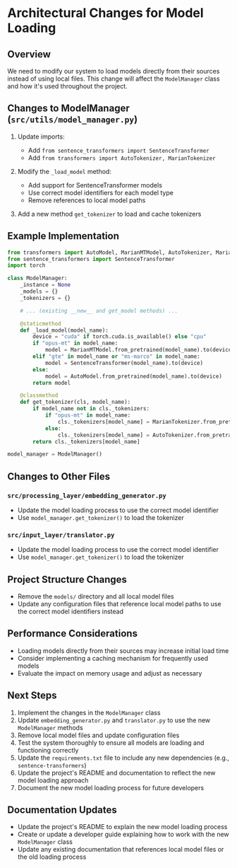 # Architectural Changes for Model Loading

## Overview
We need to modify our system to load models directly from their sources instead of using local files. This change will affect the `ModelManager` class and how it's used throughout the project.

## Changes to ModelManager (`src/utils/model_manager.py`)

1. Update imports:
   - Add `from sentence_transformers import SentenceTransformer`
   - Add `from transformers import AutoTokenizer, MarianTokenizer`

2. Modify the `_load_model` method:
   - Add support for SentenceTransformer models
   - Use correct model identifiers for each model type
   - Remove references to local model paths

3. Add a new method `get_tokenizer` to load and cache tokenizers

## Example Implementation

```python
from transformers import AutoModel, MarianMTModel, AutoTokenizer, MarianTokenizer
from sentence_transformers import SentenceTransformer
import torch

class ModelManager:
    _instance = None
    _models = {}
    _tokenizers = {}

    # ... (existing __new__ and get_model methods) ...

    @staticmethod
    def _load_model(model_name):
        device = "cuda" if torch.cuda.is_available() else "cpu"
        if "opus-mt" in model_name:
            model = MarianMTModel.from_pretrained(model_name).to(device)
        elif "gte" in model_name or "ms-marco" in model_name:
            model = SentenceTransformer(model_name).to(device)
        else:
            model = AutoModel.from_pretrained(model_name).to(device)
        return model

    @classmethod
    def get_tokenizer(cls, model_name):
        if model_name not in cls._tokenizers:
            if "opus-mt" in model_name:
                cls._tokenizers[model_name] = MarianTokenizer.from_pretrained(model_name)
            else:
                cls._tokenizers[model_name] = AutoTokenizer.from_pretrained(model_name)
        return cls._tokenizers[model_name]

model_manager = ModelManager()
```

## Changes to Other Files

### `src/processing_layer/embedding_generator.py`
- Update the model loading process to use the correct model identifier
- Use `model_manager.get_tokenizer()` to load the tokenizer

### `src/input_layer/translator.py`
- Update the model loading process to use the correct model identifier
- Use `model_manager.get_tokenizer()` to load the tokenizer

## Project Structure Changes
- Remove the `models/` directory and all local model files
- Update any configuration files that reference local model paths to use the correct model identifiers instead

## Performance Considerations
- Loading models directly from their sources may increase initial load time
- Consider implementing a caching mechanism for frequently used models
- Evaluate the impact on memory usage and adjust as necessary

## Next Steps
1. Implement the changes in the `ModelManager` class
2. Update `embedding_generator.py` and `translator.py` to use the new `ModelManager` methods
3. Remove local model files and update configuration files
4. Test the system thoroughly to ensure all models are loading and functioning correctly
5. Update the `requirements.txt` file to include any new dependencies (e.g., `sentence-transformers`)
6. Update the project's README and documentation to reflect the new model loading approach
7. Document the new model loading process for future developers

## Documentation Updates
- Update the project's README to explain the new model loading process
- Create or update a developer guide explaining how to work with the new `ModelManager` class
- Update any existing documentation that references local model files or the old loading process